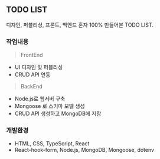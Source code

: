 ## TODO LIST

디자인, 퍼블리싱, 프론트, 백엔드 혼자 100% 만들어본 TODO LIST.

### 작업내용

> FrontEnd

- UI 디자인 및 퍼블리싱
- CRUD API 연동

> BackEnd

- Node.js로 웹서버 구축
- Mongoose 로 스키마 모델 생성
- CRUD API 생성하고 MongoDB에 저장

### 개발환경

- HTML, CSS, TypeScript, React
- React-hook-form, Node.js, MongoDB, Mongoose, dotenv
